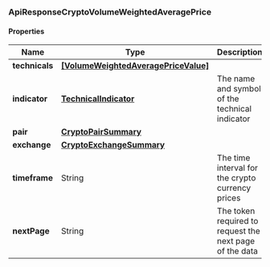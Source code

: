 
[//]: # (CLASS:ApiResponseCryptoVolumeWeightedAveragePrice)

[//]: # (KIND:object)

### ApiResponseCryptoVolumeWeightedAveragePrice

#### Properties

[//]: # (START_DEFINITION)

Name | Type | Description
------------ | ------------- | -------------
**technicals** | [**[VolumeWeightedAveragePriceValue]**](VolumeWeightedAveragePriceValue.md) |  &nbsp;
**indicator** | [**TechnicalIndicator**](TechnicalIndicator.md) | The name and symbol of the technical indicator &nbsp;
**pair** | [**CryptoPairSummary**](CryptoPairSummary.md) |  &nbsp;
**exchange** | [**CryptoExchangeSummary**](CryptoExchangeSummary.md) |  &nbsp;
**timeframe** | String | The time interval for the crypto currency prices &nbsp;
**nextPage** | String | The token required to request the next page of the data &nbsp;

[//]: # (END_DEFINITION)


[//]: # (CONTAINED_CLASS:VolumeWeightedAveragePriceValue)


[//]: # (CONTAINED_CLASS:TechnicalIndicator)


[//]: # (CONTAINED_CLASS:CryptoPairSummary)


[//]: # (CONTAINED_CLASS:CryptoExchangeSummary)





